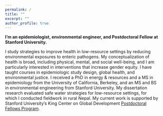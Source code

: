 ```yaml
---
permalink: /
title: ""
excerpt: ""
author_profile: true
---
```


**I’m an epidemiologist, environmental engineer, and Postdoctoral Fellow at Stanford University.**

I study strategies to improve health in low-resource settings by reducing environmental exposures to enteric pathogens. My conceptualization of health is broad, including physical, mental, and social well-being, and I am particularly interested in interventions that increase gender equity. I have taught courses in epidemiologic study design, global health, and environmental justice. I received a PhD in energy & resources and a MS in epidemiology from the University of California, Berkeley, and an MS and BS in environmental engineering from Stanford University. My dissertation research evaluated safe water strategies for low-resource settings, for which I conducted fieldwork in rural Nepal. My current work is supported by Stanford University’s King Center on Global Development [Postdoctoral Fellows Program](https://kingcenter.stanford.edu/leadership-and-staff/postdoctoral-fellows).
